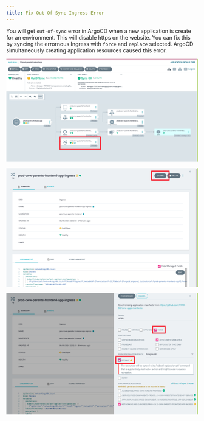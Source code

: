 ```yaml
---
title: Fix Out Of Sync Ingress Error
---
```


You will get `out-of-sync` error in ArgoCD when a new application is create for
an environment. This will disable https on the website. You can fix this by
syncing the errornous Ingress with `force` and `replace` selected. ArgoCD
simultaneously creating application resources caused this error.

![ingress-out-of-sync](../../../../public/ingress-out-of-sync/01-ingress-out-of-sync.png)

![click-sync](../../../../public/ingress-out-of-sync/02-click-sync.png)

![select](../../../../public/ingress-out-of-sync/03-select.png)
